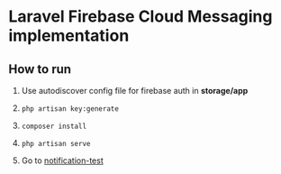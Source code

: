 # Laravel Firebase Cloud Messaging implementation

## How to run

1. Use autodiscover config file for firebase auth in **storage/app**

2. `php artisan key:generate`

3. `composer install`

4. `php artisan serve`

5. Go to [notification-test](http://localhost:8000)
